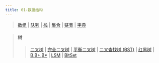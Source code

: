 ```yaml
---
title: 01-数据结构
---
```


> [数组]() | [队列]() | [栈]() | [集合]() | [链表]() | [字典]()

 
>#### 树
> >  [二叉树]() | [完全二叉树]() | [平衡二叉树]() | [二叉查找树 (BST)]() | [红黑树]() | [B,B+,B*]() | [LSM]() | [BitSet]()
